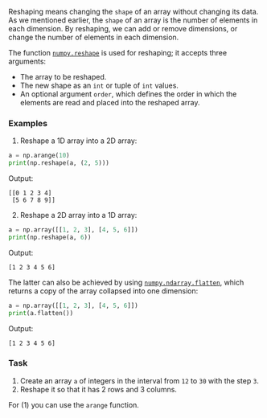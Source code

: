 

Reshaping means changing the `shape` of an array without changing its data.
As we mentioned earlier, the `shape` of an array is the number of elements in each dimension.
By reshaping, we can add or remove dimensions, or change the number of elements in each dimension.

The function [`numpy.reshape`](https://numpy.org/doc/stable/reference/generated/numpy.reshape.html#numpy.reshape) 
is used for reshaping; it accepts three arguments:

- The array to be reshaped.
- The new shape as an `int` or tuple of `int` values.
- An optional argument `order`, which defines the order in which the elements are read and placed into the reshaped array.

### Examples
1. Reshape a 1D array into a 2D array:
```python
a = np.arange(10)
print(np.reshape(a, (2, 5)))
```
Output:
```text
[[0 1 2 3 4]
 [5 6 7 8 9]]
```
2. Reshape a 2D array into a 1D array:
```python
a = np.array([[1, 2, 3], [4, 5, 6]])
print(np.reshape(a, 6))
```
Output:
```text
[1 2 3 4 5 6]
```

The latter can also be achieved by using [`numpy.ndarray.flatten`](https://numpy.org/doc/stable/reference/generated/numpy.ndarray.flatten.html),
which returns a copy of the array collapsed into one dimension:
```python
a = np.array([[1, 2, 3], [4, 5, 6]])
print(a.flatten())
```
Output:
```text
[1 2 3 4 5 6]
```

### Task
1. Create an array `a` of integers in the interval from `12` to `30` with the step `3`.
2. Reshape it so that it has 2 rows and 3 columns.

<div class="hint">For (1) you can use the <code>arange</code> function.</div>